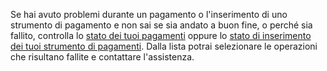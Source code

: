 Se hai avuto problemi durante un pagamento o l'inserimento di uno strumento di pagamento e non sai se sia andato a buon fine, o perché sia fallito, controlla lo [stato dei tuoi pagamenti](ioit://PAYMENTS_HISTORY_SCREEN) oppure lo [stato di inserimento dei tuoi strumento di pagamenti](ioit://CREDIT_CARD_ONBOARDING_ATTEMPTS_SCREEN). Dalla lista potrai selezionare le operazioni che risultano fallite e contattare l'assistenza.
